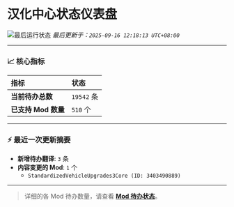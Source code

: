 # 汉化中心状态仪表盘

![最后运行状态](https://img.shields.io/badge/Last%20Run-Success-green)
*最后更新于：`2025-09-16 12:18:13 UTC+08:00`*

---

### 📈 **核心指标**

| 指标 | 状态 |
| :--- | :--- |
| **当前待办总数** | ``19542`` 条 |
| **已支持 Mod 数量** | ``510`` 个 |

---

### ⚡ **最近一次更新摘要**

*   **新增待办翻译**: `3` 条
*   **内容变更的 Mod**: `1` 个
    *   `StandardizedVehicleUpgrades3Core (ID: 3403490889)`

---

> 详细的各 Mod 待办数量，请查看 [**Mod 待办状态**](MOD_TODO_STATUS.md)。
